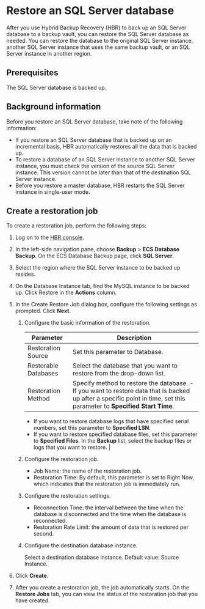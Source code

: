 # Restore an SQL Server database

After you use Hybrid Backup Recovery \(HBR\) to back up an SQL Server database to a backup vault, you can restore the SQL Server database as needed. You can restore the database to the original SQL Server instance, another SQL Server instance that uses the same backup vault, or an SQL Server instance in another region.

## Prerequisites

The SQL Server database is backed up.

## Background information

Before you restore an SQL Server database, take note of the following information:

-   If you restore an SQL Server database that is backed up on an incremental basis, HBR automatically restores all the data that is backed up.
-   To restore a database of an SQL Server instance to another SQL Server instance, you must check the version of the source SQL Server instance. This version cannot be later than that of the destination SQL Server instance.
-   Before you restore a master database, HBR restarts the SQL Server instance in single-user mode.

## Create a restoration job

To create a restoration job, perform the following steps:

1.  Log on to the [HBR console](https://hbr.console.aliyun.com).

2.  In the left-side navigation pane, choose **Backup** \> **ECS Database Backup**. On the ECS Database Backup page, click **SQL Server**.

3.  Select the region where the SQL Server instance to be backed up resides.

4.  On the Database Instance tab, find the MySQL instance to be backed up. Click Restore in the **Actions** column.

5.  In the Create Restore Job dialog box, configure the following settings as prompted. Click **Next**.

    1.  Configure the basic information of the restoration.

        |Parameter|Description|
        |---------|-----------|
        |Restoration Source|Set this parameter to Database.|
        |Restorable Databases|Select the database that you want to restore from the drop-down list.|
        |Restoration Method|Specify method to restore the database.         -   If you want to restore data that is backed up after a specific point in time, set this parameter to **Specified Start Time**.
        -   If you want to restore database logs that have specified serial numbers, set this parameter to **Specified LSN**.
        -   If you want to restore specified database files, set this parameter to **Specified Files**. In the **Backup** list, select the backup files or logs that you want to restore. |

    2.  Configure the restoration job.

        -   Job Name: the name of the restoration job.
        -   Restoration Time: By default, this parameter is set to Right Now, which indicates that the restoration job is immediately run.
    3.  Configure the restoration settings.

        -   Reconnection Time: the interval between the time when the database is disconnected and the time when the database is reconnected.
        -   Restoration Rate Limit: the amount of data that is restored per second.
    4.  Configure the destination database instance.

        Select a destination database instance. Default value: Source Instance.

6.  Click **Create**.

7.  After you create a restoration job, the job automatically starts. On the **Restore Jobs** tab, you can view the status of the restoration job that you have created.


